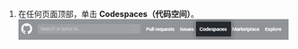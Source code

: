 1. 在任何页面顶部，单击 **Codespaces（代码空间）**。 ![标头中的 {% data variables.product.prodname_codespaces %} 链接](/assets/images/help/codespaces/header-link.png)